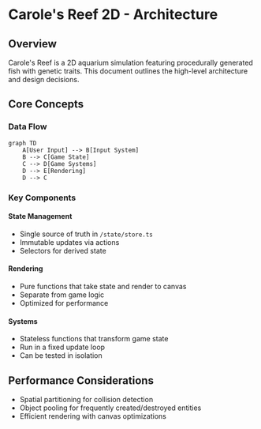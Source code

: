# Carole's Reef 2D - Architecture

## Overview

Carole's Reef is a 2D aquarium simulation featuring procedurally generated fish with genetic traits. This document outlines the high-level architecture and design decisions.

## Core Concepts

### Data Flow

```fish
graph TD
    A[User Input] --> B[Input System]
    B --> C[Game State]
    C --> D[Game Systems]
    D --> E[Rendering]
    D --> C
```

### Key Components

#### State Management

- Single source of truth in `/state/store.ts`
- Immutable updates via actions
- Selectors for derived state

#### Rendering

- Pure functions that take state and render to canvas
- Separate from game logic
- Optimized for performance

#### Systems

- Stateless functions that transform game state
- Run in a fixed update loop
- Can be tested in isolation

## Performance Considerations

- Spatial partitioning for collision detection
- Object pooling for frequently created/destroyed entities
- Efficient rendering with canvas optimizations
